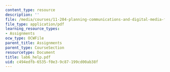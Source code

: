 ```yaml
---
content_type: resource
description: ''
file: /media/courses/11-204-planning-communications-and-digital-media-fall-2004/c494edfb6535f0e39c87199cd00ab38f_lab6_help.pdf
file_type: application/pdf
learning_resource_types:
- Assignments
ocw_type: OCWFile
parent_title: Assignments
parent_type: CourseSection
resourcetype: Document
title: lab6_help.pdf
uid: c494edfb-6535-f0e3-9c87-199cd00ab38f
---
```

